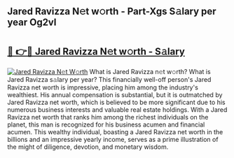 ## Jared Ravizza N𝚎t w𝚘rth - Part-Xgs S𝚊lary per year Og2vI

# <h2><a href="http://gc0qrsc.nevu.top/?p=Jared+Ravizza">🔗 👉🔴 Jared Ravizza N𝚎t w𝚘rth - S𝚊lary</a></h2>

[![Jared Ravizza N𝚎t W𝚘rth](https://i.imgur.com/Oavwk0R.jpeg)](http://gc0qrsc.nevu.top/?p=Jared+Ravizza)
What is Jared Ravizza n𝚎t w𝚘rth? What is Jared Ravizza s𝚊lary per year?
This financially well-off person's Jared Ravizza net worth is impressive, placing him among the industry's wealthiest. His annual compensation is substantial, but it is outmatched by Jared Ravizza net worth, which is believed to be more significant due to his numerous business interests and valuable real estate holdings. With a Jared Ravizza net worth that ranks him among the richest individuals on the planet, this man is recognized for his business acumen and financial acumen. This wealthy individual, boasting a Jared Ravizza net worth in the billions and an impressive yearly income, serves as a prime illustration of the might of diligence, devotion, and monetary wisdom.
